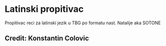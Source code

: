 # Latinski propitivac
 Propitivac reci za latinski jezik u TBG po formatu nast. Natalije aka SOTONE
## Credit: Konstantin Colovic
